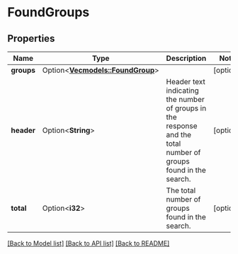 # FoundGroups

## Properties

Name | Type | Description | Notes
------------ | ------------- | ------------- | -------------
**groups** | Option<[**Vec<models::FoundGroup>**](FoundGroup.md)> |  | [optional]
**header** | Option<**String**> | Header text indicating the number of groups in the response and the total number of groups found in the search. | [optional]
**total** | Option<**i32**> | The total number of groups found in the search. | [optional]

[[Back to Model list]](../README.md#documentation-for-models) [[Back to API list]](../README.md#documentation-for-api-endpoints) [[Back to README]](../README.md)


